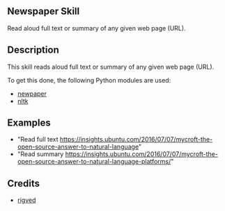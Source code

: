 ## Newspaper Skill
Read aloud full text or summary of any given web page (URL).

## Description
This skill reads aloud full text or summary of any given web page (URL).

To get this done, the following Python modules are used:

* [newpaper](https://github.com/codelucas/newspaper/)
* [nltk](https://github.com/nltk/nltk)

## Examples
* "Read full text https://insights.ubuntu.com/2016/07/07/mycroft-the-open-source-answer-to-natural-language"
* "Read summary https://insights.ubuntu.com/2016/07/07/mycroft-the-open-source-answer-to-natural-language-platforms/"

## Credits
* [rigved](https://github.com/rigved)
